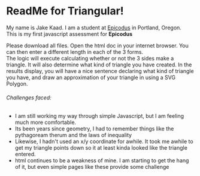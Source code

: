 <h1> ReadMe for Triangular! </h1>
<p>
	My name is Jake Kaad.  I am a student at <a href="https://www.epicodus.com/">Epicodus</a> in Portland, Oregon. </br>
	This is my first javascript assessment for <strong> Epicodus </strong>
</p>

<p>
	Please download all files.  Open the html doc in your internet browser.  You can then enter a different length in each of the 3 forms. 
	</br>
	The logic will execute calculating whether or not the 3 sides make a triangle.  It will also determine what kind of triangle you have created.  In the results display, you will have a nice sentence declaring what kind of triangle you have, and draw an approximation of your triangle in using a SVG Polygon.  
	<br/> 
</p>
<p>
<h6>Challenges faced:</h6>  
	<ul>
		<li>I am still working my way through simple Javascript, but I am feeling much more comfortable.  </li>
		<li>Its been years since geometry, I had to remember things like the pythagoream therum and the laws of inequality</li>
		<li>Likewise, I hadn't used an x/y coordinate for awhile.  It took me awhile to get my triangle points down so it at least kinda looked like the triangle entered.
		<li>html continues to be a weakness of mine.  I am starting to get the hang of it, but even simple pages like these provide some challenge</li>
	</ul>
</p>